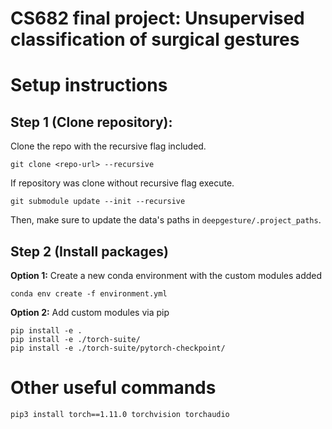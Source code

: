 # CS682 final project: Unsupervised classification of surgical gestures 

# Setup instructions

## Step 1 (Clone repository):
Clone the repo with the recursive flag included.
```
git clone <repo-url> --recursive
```
If repository was clone without recursive flag execute.
```
git submodule update --init --recursive
```
Then, make sure to update the data's paths in `deepgesture/.project_paths`.

## Step 2 (Install packages)
**Option 1:**
Create a new conda environment with the custom modules added
```
conda env create -f environment.yml
```
**Option 2:**
Add custom modules via pip

```
pip install -e .
pip install -e ./torch-suite/
pip install -e ./torch-suite/pytorch-checkpoint/
```

# Other useful commands

```
pip3 install torch==1.11.0 torchvision torchaudio
```
